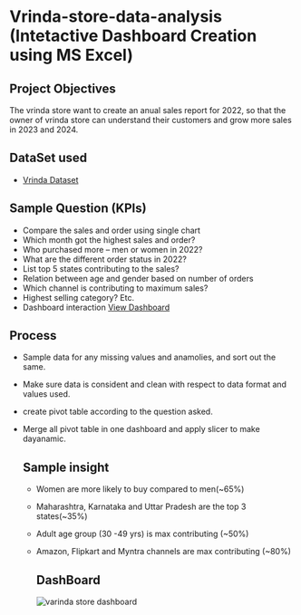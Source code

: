 # Vrinda-store-data-analysis (Intetactive Dashboard Creation using MS Excel)
## Project Objectives
The vrinda store want to create an anual sales report for 2022, so that the owner of vrinda store can understand their customers and grow more sales in 2023 and 2024.
## DataSet used
- <a href ="https://github.com/masuqueali91/Data-Analysis-Dashboard/blob/main/Varinda%20Store%20analysis.xlsx"> Vrinda Dataset</a>

## Sample Question (KPIs)
-	Compare the sales and order using single chart
-	Which month got the highest sales and order?
-	Who purchased more – men or women in 2022?
-	What are the different order status in 2022?
-	List top 5 states contributing to the sales?
-	Relation between age and gender based on number of orders
-	Which channel is contributing to maximum sales?
-	Highest selling category? Etc.
- Dashboard interaction <a href ="https://github.com/masuqueali91/Data-Analysis-Dashboard/blob/main/varinda%20store%20dashboard.jpg">View Dashboard</a>

## Process 
- Sample data for any missing values and anamolies, and sort out the same.
- Make sure data is consident and clean with respect to data format and values used.
- create pivot table according to  the question asked.
- Merge all pivot table in one dashboard and apply slicer to make dayanamic.

  ## Sample insight
  - Women are more likely to buy compared to men(~65%)
  - Maharashtra, Karnataka and Uttar Pradesh are the top 3 states(~35%)
  - Adult age group (30 -49 yrs) is max contributing (~50%)
  - Amazon, Flipkart and Myntra channels are max contributing (~80%)

    ## DashBoard
    ![varinda store dashboard](https://github.com/user-attachments/assets/e3c38f06-94f1-421d-b9ac-201106eb2d15)



